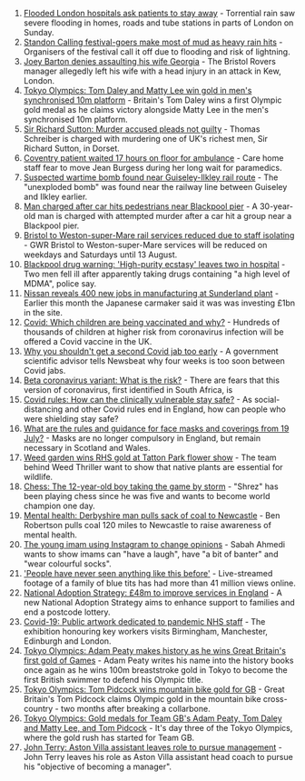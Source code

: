 1. [Flooded London hospitals ask patients to stay away](https://www.bbc.co.uk/news/uk-57965298) - Torrential rain saw severe flooding in homes, roads and tube stations in parts of London on Sunday.
2. [Standon Calling festival-goers make most of mud as heavy rain hits](https://www.bbc.co.uk/news/uk-england-beds-bucks-herts-57969974) - Organisers of the festival call it off due to flooding and risk of lightning.
3. [Joey Barton denies assaulting his wife Georgia](https://www.bbc.co.uk/news/uk-england-bristol-57969765) - The Bristol Rovers manager allegedly left his wife with a head injury in an attack in Kew, London.
4. [Tokyo Olympics: Tom Daley and Matty Lee win gold in men's synchronised 10m platform](https://www.bbc.co.uk/sport/olympics/57966599) - Britain's Tom Daley wins a first Olympic gold medal as he claims victory alongside Matty Lee in the men's synchronised 10m platform.
5. [Sir Richard Sutton: Murder accused pleads not guilty](https://www.bbc.co.uk/news/uk-england-dorset-57969536) - Thomas Schreiber is charged with murdering one of UK's richest men, Sir Richard Sutton, in Dorset.
6. [Coventry patient waited 17 hours on floor for ambulance](https://www.bbc.co.uk/news/uk-england-coventry-warwickshire-57967567) - Care home staff fear to move Jean Burgess during her long wait for paramedics.
7. [Suspected wartime bomb found near Guiseley-Ilkley rail route](https://www.bbc.co.uk/news/uk-england-leeds-57971329) - The "unexploded bomb" was found near the railway line between Guiseley and Ilkley earlier.
8. [Man charged after car hits pedestrians near Blackpool pier](https://www.bbc.co.uk/news/uk-england-lancashire-57967317) - A 30-year-old man is charged with attempted murder after a car hit a group near a Blackpool pier.
9. [Bristol to Weston-super-Mare rail services reduced due to staff isolating](https://www.bbc.co.uk/news/uk-england-somerset-57940377) - GWR Bristol to Weston-super-Mare services will be reduced on weekdays and Saturdays until 13 August.
10. [Blackpool drug warning: 'High-purity ecstasy' leaves two in hospital](https://www.bbc.co.uk/news/uk-england-lancashire-57967324) - Two men fell ill after apparently taking drugs containing "a high level of MDMA", police say.
11. [Nissan reveals 400 new jobs in manufacturing at Sunderland plant](https://www.bbc.co.uk/news/uk-england-tyne-57962364) - Earlier this month the Japanese carmaker said it was was investing £1bn in the site.
12. [Covid: Which children are being vaccinated and why?](https://www.bbc.co.uk/news/health-57888429) - Hundreds of thousands of children at higher risk from coronavirus infection will be offered a Covid vaccine in the UK.
13. [Why you shouldn't get a second Covid jab too early](https://www.bbc.co.uk/news/newsbeat-57682233) - A government scientific advisor tells Newsbeat why four weeks is too soon between Covid jabs.
14. [Beta coronavirus variant: What is the risk?](https://www.bbc.co.uk/news/health-55534727) - There are fears that this version of coronavirus, first identified in South Africa, is
15. [Covid rules: How can the clinically vulnerable stay safe?](https://www.bbc.co.uk/news/health-51997151) - As social-distancing and other Covid rules end in England, how can people who were shielding stay safe?
16. [What are the rules and guidance for face masks and coverings from 19 July?](https://www.bbc.co.uk/news/health-51205344) - Masks are no longer compulsory in England, but remain necessary in Scotland and Wales.
17. [Weed garden wins RHS gold at Tatton Park flower show](https://www.bbc.co.uk/news/uk-england-manchester-57961460) - The team behind Weed Thriller want to show that native plants are essential for wildlife.
18. [Chess: The 12-year-old boy taking the game by storm](https://www.bbc.co.uk/news/uk-england-london-57919082) - "Shrez" has been playing chess since he was five and wants to become world champion one day.
19. [Mental health: Derbyshire man pulls sack of coal to Newcastle](https://www.bbc.co.uk/news/uk-england-derbyshire-57915879) - Ben Robertson pulls coal 120 miles to Newcastle to raise awareness of mental health.
20. [The young imam using Instagram to change opinions](https://www.bbc.co.uk/news/uk-england-manchester-57946493) - Sabah Ahmedi wants to show imams can "have a laugh", have "a bit of banter" and "wear colourful socks".
21. ['People have never seen anything like this before'](https://www.bbc.co.uk/news/uk-england-leicestershire-57836610) - Live-streamed footage of a family of blue tits has had more than 41 million views online.
22. [National Adoption Strategy: £48m to improve services in England](https://www.bbc.co.uk/news/uk-57962679) - A new National Adoption Strategy aims to enhance support to families and end a postcode lottery.
23. [Covid-19: Public artwork dedicated to pandemic NHS staff](https://www.bbc.co.uk/news/uk-england-birmingham-57961747) - The exhibition honouring key workers visits Birmingham, Manchester, Edinburgh and London.
24. [Tokyo Olympics: Adam Peaty makes history as he wins Great Britain's first gold of Games](https://www.bbc.co.uk/sport/olympics/57965943) - Adam Peaty writes his name into the history books once again as he wins 100m breaststroke gold in Tokyo to become the first British swimmer to defend his Olympic title.
25. [Tokyo Olympics: Tom Pidcock wins mountain bike gold for GB](https://www.bbc.co.uk/sport/olympics/57967799) - Great Britain's Tom Pidcock claims Olympic gold in the mountain bike cross-country - two months after breaking a collarbone.
26. [Tokyo Olympics: Gold medals for Team GB's Adam Peaty, Tom Daley and Matty Lee, and Tom Pidcock](https://www.bbc.co.uk/sport/olympics/57968233) - It's day three of the Tokyo Olympics, where the gold rush has started for Team GB.
27. [John Terry: Aston Villa assistant leaves role to pursue management](https://www.bbc.co.uk/sport/football/57969207) - John Terry leaves his role as Aston Villa assistant head coach to pursue his "objective of becoming a manager".
